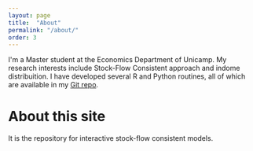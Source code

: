 ```yaml
---
layout: page
title:  "About"
permalink: "/about/"
order: 3
---
```


I'm a Master student at the Economics Department of Unicamp.
My research interests include Stock-Flow Consistent approach and indome distribuition. I have developed several R and Python routines, all of which are available in my [Git repo](http://www.github.com/gpetrini). 

# About this site

It is the repository for interactive stock-flow consistent models.
